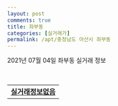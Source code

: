 ```yaml
---
layout: post
comments: true
title: 좌부동
categories: [실거래가]
permalink: /apt/충청남도 아산시 좌부동
---
```


2021년 07월 04일 좌부동 실거래 정보

<script type="text/javascript">
  google.charts.load('current', {'packages':['corechart']});
  google.charts.setOnLoadCallback(drawChart);

  function drawChart() {
    var data = google.visualization.arrayToDataTable([['거래일', '매매', '전월세', '전매'], ['20-07', 9, 8, 0], ['20-08', 8, 11, 0], ['20-09', 15, 10, 0], ['20-10', 10, 13, 0], ['20-11', 17, 10, 0], ['20-12', 16, 10, 0], ['21-01', 15, 7, 0], ['21-02', 14, 11, 0], ['21-03', 25, 9, 0], ['21-04', 19, 10, 0], ['21-05', 15, 6, 0], ['21-06', 8, 5, 0]]);

    var options = {
      title: '최근 유형별 거래량 추이',
      legend: { position: 'bottom' }
    };

    var chart = new google.visualization.LineChart(document.getElementById('columnchart_material'));
    chart.draw(data, (options));
  }
</script>

<div id="columnchart_material" style="width: 95%; margin-left: -35px; display: block"></div>
<br>
<table>
  <tr>
    <td colspan="4" style="font-weight: bold;"><a href="https://search.naver.com/search.naver?query=좌부동 실거래정보없음">실거래정보없음</a></td>
  </tr>
    
</table>
    